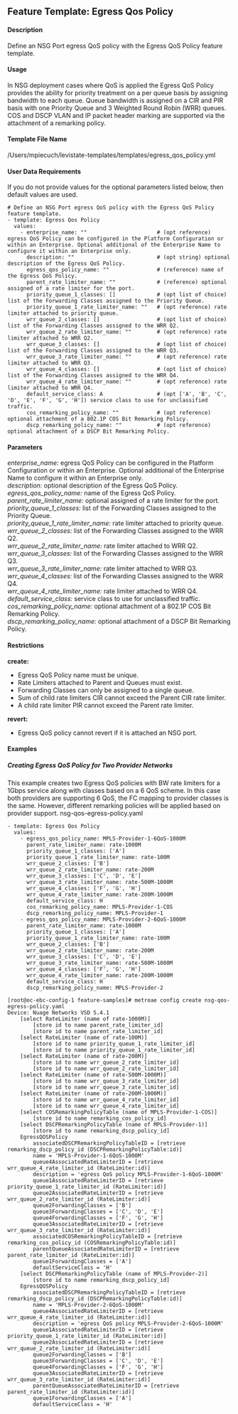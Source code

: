 ## Feature Template: Egress Qos Policy
#### Description
Define an NSG Port egress QoS policy with the Egress QoS Policy feature template.

#### Usage
In NSG deployment cases where QoS is applied the Egress QoS Policy provides the ability for priority treatment on a per queue basis by assigning bandwidth to each queue. Queue bandwidth is assigned on a CIR and PIR basis with one Priority Queue and 3 Weighted Round Robin (WRR) queues. COS and DSCP VLAN and IP packet header marking are supported via the attachment of a remarking policy.

#### Template File Name
/Users/mpiecuch/levistate-templates/templates/egress_qos_policy.yml

#### User Data Requirements
If you do not provide values for the optional parameters listed below, then default values are used.

```
# Define an NSG Port egress QoS policy with the Egress QoS Policy feature template.
- template: Egress Qos Policy
  values:
    - enterprise_name: ""                      # (opt reference) egress QoS Policy can be configured in the Platform Configuration or within an Enterprise. Optional additional of the Enterprise Name to configure it within an Enterprise only.
      description: ""                          # (opt string) optional description of the Egress QoS Policy.
      egress_qos_policy_name: ""               # (reference) name of the Egress QoS Policy.
      parent_rate_limiter_name: ""             # (reference) optional assigned of a rate limiter for the port.
      priority_queue_1_classes: []             # (opt list of choice) list of the Forwarding Classes assigned to the Priority Queue.
      priority_queue_1_rate_limiter_name: ""   # (opt reference) rate limiter attached to priority queue.
      wrr_queue_2_classes: []                  # (opt list of choice) list of the Forwarding Classes assigned to the WRR Q2.
      wrr_queue_2_rate_limiter_name: ""        # (opt reference) rate limiter attached to WRR Q2.
      wrr_queue_3_classes: []                  # (opt list of choice) list of the Forwarding Classes assigned to the WRR Q3.
      wrr_queue_3_rate_limiter_name: ""        # (opt reference) rate limiter attached to WRR Q3.
      wrr_queue_4_classes: []                  # (opt list of choice) list of the Forwarding Classes assigned to the WRR Q4.
      wrr_queue_4_rate_limiter_name: ""        # (opt reference) rate limiter attached to WRR Q4.
      default_service_class: A                 # (opt ['A', 'B', 'C', 'D', 'E', 'F', 'G', 'H']) service class to use for unclassified traffic.
      cos_remarking_policy_name: ""            # (opt reference) optional attachment of a 802.1P COS Bit Remarking Policy.
      dscp_remarking_policy_name: ""           # (opt reference) optional attachment of a DSCP Bit Remarking Policy.

```

#### Parameters
*enterprise_name:* egress QoS Policy can be configured in the Platform Configuration or within an Enterprise. Optional additional of the Enterprise Name to configure it within an Enterprise only.<br>
*description:* optional description of the Egress QoS Policy.<br>
*egress_qos_policy_name:* name of the Egress QoS Policy.<br>
*parent_rate_limiter_name:* optional assigned of a rate limiter for the port.<br>
*priority_queue_1_classes:* list of the Forwarding Classes assigned to the Priority Queue.<br>
*priority_queue_1_rate_limiter_name:* rate limiter attached to priority queue.<br>
*wrr_queue_2_classes:* list of the Forwarding Classes assigned to the WRR Q2.<br>
*wrr_queue_2_rate_limiter_name:* rate limiter attached to WRR Q2.<br>
*wrr_queue_3_classes:* list of the Forwarding Classes assigned to the WRR Q3.<br>
*wrr_queue_3_rate_limiter_name:* rate limiter attached to WRR Q3.<br>
*wrr_queue_4_classes:* list of the Forwarding Classes assigned to the WRR Q4.<br>
*wrr_queue_4_rate_limiter_name:* rate limiter attached to WRR Q4.<br>
*default_service_class:* service class to use for unclassified traffic.<br>
*cos_remarking_policy_name:* optional attachment of a 802.1P COS Bit Remarking Policy.<br>
*dscp_remarking_policy_name:* optional attachment of a DSCP Bit Remarking Policy.<br>


#### Restrictions
**create:**
* Egress QoS Policy name must be unique.
* Rate Limiters attached to Parent and Queues must exist.
* Forwarding Classes can only be assigned to a single queue.
* Sum of child rate limiters CIR cannot exceed the Parent CIR rate limiter.
* A child rate limiter PIR cannot exceed the Parent rate limiter.

**revert:**
* Egress QoS policy cannot revert if it is attached an NSG port.

#### Examples

##### Creating Egress QoS Policy for Two Provider Networks
This example creates two Egress QoS policies with BW rate limiters for a 1Gbps service along with classes based on a 6 QoS scheme. In this case both providers are supporting 6 QoS, the FC mapping to provider classes is the same. However, different remarking policies will be applied based on provider support.  nsg-qos-egress-policy.yaml
```
- template: Egress Qos Policy
  values:
    - egress_qos_policy_name: MPLS-Provider-1-6QoS-1000M
      parent_rate_limiter_name: rate-1000M
      priority_queue_1_classes: ['A']
      priority_queue_1_rate_limiter_name: rate-100M
      wrr_queue_2_classes: ['B']
      wrr_queue_2_rate_limiter_name: rate-200M
      wrr_queue_3_classes: ['C', 'D', 'E']
      wrr_queue_3_rate_limiter_name: rate-500M-1000M
      wrr_queue_4_classes: ['F', 'G', 'H']
      wrr_queue_4_rate_limiter_name: rate-200M-1000M
      default_service_class: H
      cos_remarking_policy_name: MPLS-Provider-1-COS
      dscp_remarking_policy_name: MPLS-Provider-1
    - egress_qos_policy_name: MPLS-Provider-2-6QoS-1000M
      parent_rate_limiter_name: rate-1000M
      priority_queue_1_classes: ['A']
      priority_queue_1_rate_limiter_name: rate-100M
      wrr_queue_2_classes: ['B']
      wrr_queue_2_rate_limiter_name: rate-200M
      wrr_queue_3_classes: ['C', 'D', 'E']
      wrr_queue_3_rate_limiter_name: rate-500M-1000M
      wrr_queue_4_classes: ['F', 'G', 'H']
      wrr_queue_4_rate_limiter_name: rate-200M-1000M
      default_service_class: H
      dscp_remarking_policy_name: MPLS-Provider-2

```
```
[root@oc-ebc-config-1 feature-samples]# metroae config create nsg-qos-egress-policy.yaml
Device: Nuage Networks VSD 5.4.1
    [select RateLimiter (name of rate-1000M)]
        [store id to name parent_rate_limiter_id]
        [store id to name parent_rate_limiter_id]
    [select RateLimiter (name of rate-100M)]
        [store id to name priority_queue_1_rate_limiter_id]
        [store id to name priority_queue_1_rate_limiter_id]
    [select RateLimiter (name of rate-200M)]
        [store id to name wrr_queue_2_rate_limiter_id]
        [store id to name wrr_queue_2_rate_limiter_id]
    [select RateLimiter (name of rate-500M-1000M)]
        [store id to name wrr_queue_3_rate_limiter_id]
        [store id to name wrr_queue_3_rate_limiter_id]
    [select RateLimiter (name of rate-200M-1000M)]
        [store id to name wrr_queue_4_rate_limiter_id]
        [store id to name wrr_queue_4_rate_limiter_id]
    [select COSRemarkingPolicyTable (name of MPLS-Provider-1-COS)]
        [store id to name remarking_cos_policy_id]
    [select DSCPRemarkingPolicyTable (name of MPLS-Provider-1)]
        [store id to name remarking_dscp_policy_id]
    EgressQOSPolicy
        associatedDSCPRemarkingPolicyTableID = [retrieve remarking_dscp_policy_id (DSCPRemarkingPolicyTable:id)]
        name = 'MPLS-Provider-1-6QoS-1000M'
        queue4AssociatedRateLimiterID = [retrieve wrr_queue_4_rate_limiter_id (RateLimiter:id)]
        description = 'egress QoS policy MPLS-Provider-1-6QoS-1000M'
        queue1AssociatedRateLimiterID = [retrieve priority_queue_1_rate_limiter_id (RateLimiter:id)]
        queue2AssociatedRateLimiterID = [retrieve wrr_queue_2_rate_limiter_id (RateLimiter:id)]
        queue2ForwardingClasses = ['B']
        queue3ForwardingClasses = ['C', 'D', 'E']
        queue4ForwardingClasses = ['F', 'G', 'H']
        queue3AssociatedRateLimiterID = [retrieve wrr_queue_3_rate_limiter_id (RateLimiter:id)]
        associatedCOSRemarkingPolicyTableID = [retrieve remarking_cos_policy_id (COSRemarkingPolicyTable:id)]
        parentQueueAssociatedRateLimiterID = [retrieve parent_rate_limiter_id (RateLimiter:id)]
        queue1ForwardingClasses = ['A']
        defaultServiceClass = 'H'
    [select DSCPRemarkingPolicyTable (name of MPLS-Provider-2)]
        [store id to name remarking_dscp_policy_id]
    EgressQOSPolicy
        associatedDSCPRemarkingPolicyTableID = [retrieve remarking_dscp_policy_id (DSCPRemarkingPolicyTable:id)]
        name = 'MPLS-Provider-2-6QoS-1000M'
        queue4AssociatedRateLimiterID = [retrieve wrr_queue_4_rate_limiter_id (RateLimiter:id)]
        description = 'egress QoS policy MPLS-Provider-2-6QoS-1000M'
        queue1AssociatedRateLimiterID = [retrieve priority_queue_1_rate_limiter_id (RateLimiter:id)]
        queue2AssociatedRateLimiterID = [retrieve wrr_queue_2_rate_limiter_id (RateLimiter:id)]
        queue2ForwardingClasses = ['B']
        queue3ForwardingClasses = ['C', 'D', 'E']
        queue4ForwardingClasses = ['F', 'G', 'H']
        queue3AssociatedRateLimiterID = [retrieve wrr_queue_3_rate_limiter_id (RateLimiter:id)]
        parentQueueAssociatedRateLimiterID = [retrieve parent_rate_limiter_id (RateLimiter:id)]
        queue1ForwardingClasses = ['A']
        defaultServiceClass = 'H'

```
